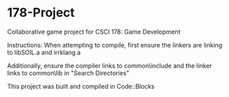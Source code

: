 # 178-Project
Collaborative game project for CSCI 178: Game Development

Instructions:
When attempting to compile, first ensure the linkers are linking to libSOIL.a and irrklang.a

Additionally, ensure the compiler links to common\include and the linker links to common\lib in "Search Directories"

This project was built and compiled in Code::Blocks
